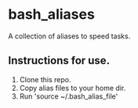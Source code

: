 # bash_aliases
A collection of aliases to speed tasks.

## Instructions for use.
1. Clone this repo.
1. Copy alias files to your home dir.
1. Run 'source ~/.bash_alias_file'


